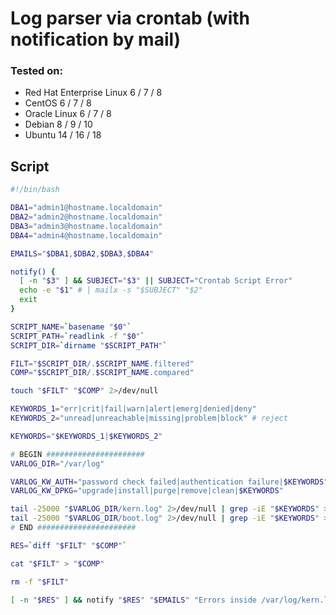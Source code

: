 # Log parser via crontab (with notification by mail)

### Tested on:
 - Red Hat Enterprise Linux 6 / 7 / 8
 - CentOS 6 / 7 / 8
 - Oracle Linux 6 / 7 / 8
 - Debian 8 / 9 / 10
 - Ubuntu 14 / 16 / 18
  
## Script
```bash
#!/bin/bash

DBA1="admin1@hostname.localdomain"
DBA2="admin2@hostname.localdomain"
DBA3="admin3@hostname.localdomain"
DBA4="admin4@hostname.localdomain"

EMAILS="$DBA1,$DBA2,$DBA3,$DBA4"

notify() {
  [ -n "$3" ] && SUBJECT="$3" || SUBJECT="Crontab Script Error"
  echo -e "$1" # | mailx -s "$SUBJECT" "$2"
  exit
}

SCRIPT_NAME=`basename "$0"`
SCRIPT_PATH=`readlink -f "$0"`
SCRIPT_DIR=`dirname "$SCRIPT_PATH"`

FILT="$SCRIPT_DIR/.$SCRIPT_NAME.filtered"
COMP="$SCRIPT_DIR/.$SCRIPT_NAME.compared"

touch "$FILT" "$COMP" 2>/dev/null

KEYWORDS_1="err|crit|fail|warn|alert|emerg|denied|deny"
KEYWORDS_2="unread|unreachable|missing|problem|block" # reject

KEYWORDS="$KEYWORDS_1|$KEYWORDS_2"

# BEGIN ######################
VARLOG_DIR="/var/log"

VARLOG_KW_AUTH="password check failed|authentication failure|$KEYWORDS"
VARLOG_KW_DPKG="upgrade|install|purge|remove|clean|$KEYWORDS"

tail -25000 "$VARLOG_DIR/kern.log" 2>/dev/null | grep -iE "$KEYWORDS" >> "$FILT"
tail -25000 "$VARLOG_DIR/boot.log" 2>/dev/null | grep -iE "$KEYWORDS" >> "$FILT"
# END ######################

RES=`diff "$FILT" "$COMP"`

cat "$FILT" > "$COMP"

rm -f "$FILT"

[ -n "$RES" ] && notify "$RES" "$EMAILS" "Errors inside /var/log/kern.log,boot.log"
```
